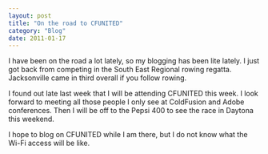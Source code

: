 ```yaml
---
layout: post
title: "On the road to CFUNITED"
category: "Blog"
date: 2011-01-17
---
```



I have been on the road a lot lately, so my blogging has been lite lately. I just got back from competing in the South East Regional rowing regatta. Jacksonville came in third overall if you follow rowing.

I found out late last week that I will be attending CFUNITED this week. I look forward to meeting all those people I only see at ColdFusion and Adobe conferences. Then I will be off to the Pepsi 400 to see the race in Daytona this weekend.

I hope to blog on CFUNITED while I am there, but I do not know what the Wi-Fi access will be like.